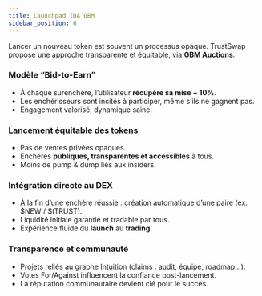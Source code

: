 ```yaml
---
title: Launchpad IDA GBM 
sidebar_position: 6
---
```


Lancer un nouveau token est souvent un processus opaque. TrustSwap propose une approche transparente et équitable, via **GBM Auctions**.

### Modèle “Bid-to-Earn”
- À chaque surenchère, l’utilisateur **récupère sa mise + 10%**.  
- Les enchérisseurs sont incités à participer, même s’ils ne gagnent pas.  
- Engagement valorisé, dynamique saine.

### Lancement équitable des tokens
- Pas de ventes privées opaques.  
- Enchères **publiques, transparentes et accessibles** à tous.  
- Moins de pump & dump liés aux insiders.

### Intégration directe au DEX
- À la fin d’une enchère réussie : création automatique d’une paire (ex. $NEW / $tTRUST).  
- Liquidité initiale garantie et tradable par tous.  
- Expérience fluide du **launch** au **trading**.



### Transparence et communauté
- Projets reliés au graphe Intuition (claims : audit, équipe, roadmap…).  
- Votes For/Against influencent la confiance post-lancement.  
- La réputation communautaire devient clé pour le succès.
